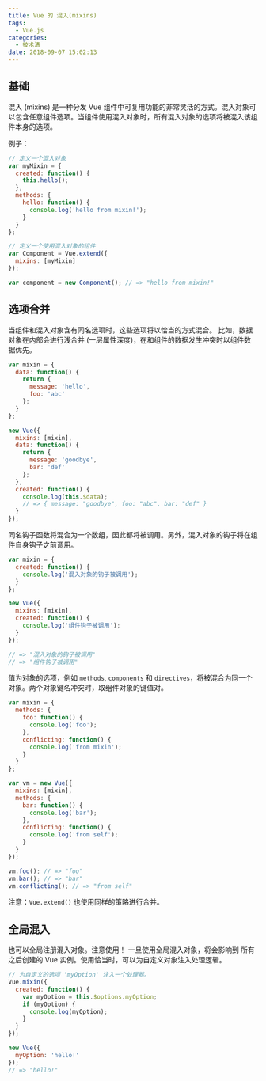 ```yaml
---
title: Vue 的 混入(mixins)
tags:
  - Vue.js
categories:
  - 技术渣
date: 2018-09-07 15:02:13
---
```


## 基础

混入 (mixins) 是一种分发 Vue 组件中可复用功能的非常灵活的方式。混入对象可以包含任意组件选项。当组件使用混入对象时，所有混入对象的选项将被混入该组件本身的选项。

例子：

```js
// 定义一个混入对象
var myMixin = {
  created: function() {
    this.hello();
  },
  methods: {
    hello: function() {
      console.log('hello from mixin!');
    }
  }
};

// 定义一个使用混入对象的组件
var Component = Vue.extend({
  mixins: [myMixin]
});

var component = new Component(); // => "hello from mixin!"
```

<!-- more -->

## 选项合并

当组件和混入对象含有同名选项时，这些选项将以恰当的方式混合。
比如，数据对象在内部会进行浅合并 (一层属性深度)，在和组件的数据发生冲突时以组件数据优先。

```js
var mixin = {
  data: function() {
    return {
      message: 'hello',
      foo: 'abc'
    };
  }
};

new Vue({
  mixins: [mixin],
  data: function() {
    return {
      message: 'goodbye',
      bar: 'def'
    };
  },
  created: function() {
    console.log(this.$data);
    // => { message: "goodbye", foo: "abc", bar: "def" }
  }
});
```

同名钩子函数将混合为一个数组，因此都将被调用。另外，混入对象的钩子将在组件自身钩子之前调用。

```js
var mixin = {
  created: function() {
    console.log('混入对象的钩子被调用');
  }
};

new Vue({
  mixins: [mixin],
  created: function() {
    console.log('组件钩子被调用');
  }
});

// => "混入对象的钩子被调用"
// => "组件钩子被调用"
```

值为对象的选项，例如 `methods`, `components` 和 `directives`，将被混合为同一个对象。两个对象键名冲突时，取组件对象的键值对。

```js
var mixin = {
  methods: {
    foo: function() {
      console.log('foo');
    },
    conflicting: function() {
      console.log('from mixin');
    }
  }
};

var vm = new Vue({
  mixins: [mixin],
  methods: {
    bar: function() {
      console.log('bar');
    },
    conflicting: function() {
      console.log('from self');
    }
  }
});

vm.foo(); // => "foo"
vm.bar(); // => "bar"
vm.conflicting(); // => "from self"
```

注意：`Vue.extend()` 也使用同样的策略进行合并。

## 全局混入

也可以全局注册混入对象。注意使用！ 一旦使用全局混入对象，将会影响到 所有 之后创建的 Vue 实例。使用恰当时，可以为自定义对象注入处理逻辑。

```js
// 为自定义的选项 'myOption' 注入一个处理器。
Vue.mixin({
  created: function() {
    var myOption = this.$options.myOption;
    if (myOption) {
      console.log(myOption);
    }
  }
});

new Vue({
  myOption: 'hello!'
});
// => "hello!"
```
